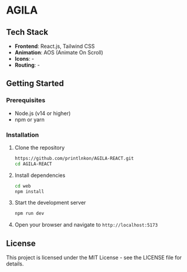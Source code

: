 # AGILA

## Tech Stack

- **Frontend**: React.js, Tailwind CSS
- **Animation**: AOS (Animate On Scroll)
- **Icons**: -
- **Routing**: -

## Getting Started

### Prerequisites

- Node.js (v14 or higher)
- npm or yarn

### Installation

1. Clone the repository
   ```bash
   https://github.com/printlnkon/AGILA-REACT.git
   cd AGILA-REACT
   ```

2. Install dependencies
   ```bash
   cd web
   npm install
   ```

3. Start the development server
   ```bash
   npm run dev
   ```

4. Open your browser and navigate to `http://localhost:5173`

## License

This project is licensed under the MIT License - see the LICENSE file for details.
